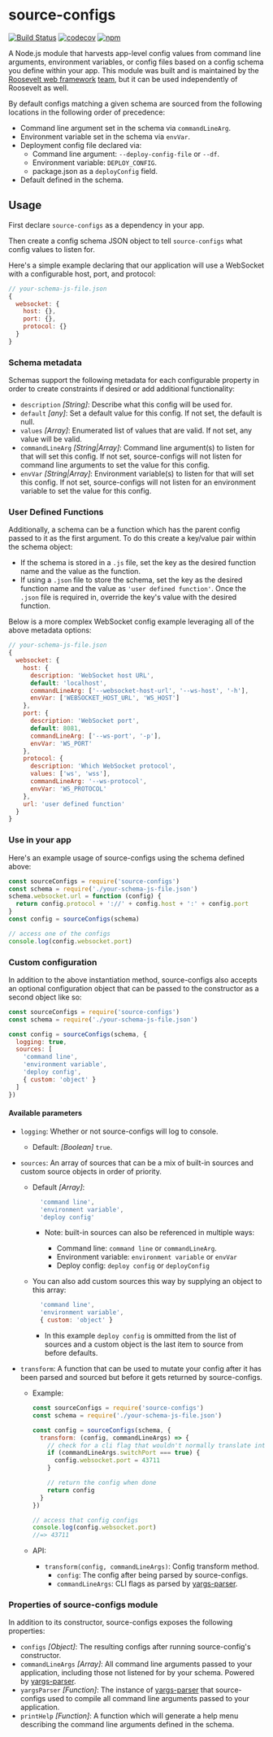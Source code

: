 # source-configs

[![Build Status](https://github.com/rooseveltframework/source-configs/workflows/CI/badge.svg
)](https://github.com/rooseveltframework/source-configs/actions?query=workflow%3ACI) [![codecov](https://codecov.io/gh/rooseveltframework/source-configs/branch/master/graph/badge.svg)](https://codecov.io/gh/rooseveltframework/source-configs) [![npm](https://img.shields.io/npm/v/source-configs.svg)](https://www.npmjs.com/package/source-configs)

A Node.js module that harvests app-level config values from command line arguments, environment variables, or config files based on a config schema you define within your app. This module was built and is maintained by the [Roosevelt web framework](https://github.com/rooseveltframework/roosevelt) [team](https://github.com/orgs/rooseveltframework/people), but it can be used independently of Roosevelt as well.

By default configs matching a given schema are sourced from the following locations in the following order of precedence:

- Command line argument set in the schema via `commandLineArg`.
- Environment variable set in the schema via `envVar`.
- Deployment config file declared via:
  - Command line argument: `--deploy-config-file` or `--df`.
  - Environment variable: `DEPLOY_CONFIG`.
  - package.json as a `deployConfig` field.
- Default defined in the schema.

## Usage

First declare `source-configs` as a dependency in your app.

Then create a config schema JSON object to tell `source-configs` what config values to listen for.

Here's a simple example declaring that our application will use a WebSocket with a configurable host, port, and protocol:

```js
// your-schema-js-file.json
{
  websocket: {
    host: {},
    port: {},
    protocol: {}
  }
}
```

### Schema metadata

Schemas support the following metadata for each configurable property in order to create constraints if desired or add additional functionality:

- `description` *[String]*: Describe what this config will be used for.
- `default` *[any]*: Set a default value for this config. If not set, the default is null.
- `values` *[Array]*: Enumerated list of values that are valid. If not set, any value will be valid.
- `commandLineArg` *[String|Array<String>]*: Command line argument(s) to listen for that will set this config. If not set, source-configs will not listen for command line arguments to set the value for this config.
- `envVar` *[String|Array<String>]*: Environment variable(s) to listen for that will set this config. If not set, source-configs will not listen for an environment variable to set the value for this config.

### User Defined Functions

Additionally, a schema can be a function which has the parent config passed to it as the first argument. To do this create a key/value pair within the schema object:
 - If the schema is stored in a `.js` file, set the key as the desired function name and the value as the function.
 - If using a `.json` file to store the schema, set the key as the desired function name and the value as `'user defined function'`. Once the `.json` file is required in, override the key's value with the desired function.

Below is a more complex WebSocket config example leveraging all of the above metadata options:

```js
// your-schema-js-file.json
{
  websocket: {
    host: {
      description: 'WebSocket host URL',
      default: 'localhost',
      commandLineArg: ['--websocket-host-url', '--ws-host', '-h'],
      envVar: ['WEBSOCKET_HOST_URL', 'WS_HOST']
    },
    port: {
      description: 'WebSocket port',
      default: 8081,
      commandLineArg: ['--ws-port', '-p'],
      envVar: 'WS_PORT'
    },
    protocol: {
      description: 'Which WebSocket protocol',
      values: ['ws', 'wss'],
      commandLineArg: '--ws-protocol',
      envVar: 'WS_PROTOCOL'
    },
    url: 'user defined function'
  }
}
```

### Use in your app

Here's an example usage of source-configs using the schema defined above:

```javascript
const sourceConfigs = require('source-configs')
const schema = require('./your-schema-js-file.json')
schema.websocket.url = function (config) {
  return config.protocol + '://' + config.host + ':' + config.port
}
const config = sourceConfigs(schema)

// access one of the configs
console.log(config.websocket.port)
```

### Custom configuration

In addition to the above instantiation method, source-configs also accepts an optional configuration object that can be passed to the constructor as a second object like so:

```javascript
const sourceConfigs = require('source-configs')
const schema = require('./your-schema-js-file.json')

const config = sourceConfigs(schema, {
  logging: true,
  sources: [
    'command line',
    'environment variable',
    'deploy config',
    { custom: 'object' }
  ]
})
```

#### Available parameters

- `logging`: Whether or not source-configs will log to console.

  - Default: *[Boolean]* `true`.

- `sources`: An array of sources that can be a mix of built-in sources and custom source objects in order of priority.
  - Default *[Array]*:

    ```javascript
      'command line',
      'environment variable',
      'deploy config'
    ```

    - Note: built-in sources can also be referenced in multiple ways:

      - Command line: `command line` or `commandLineArg`.
      - Environment variable: `environment variable` or `envVar`
      - Deploy config: `deploy config` or `deployConfig`

  - You can also add custom sources this way by supplying an object to this array:

    ```javascript
      'command line',
      'environment variable',
      { custom: 'object' }
    ```

    - In this example `deploy config` is ommitted from the list of sources and a custom object is the last item to source from before defaults.

- `transform`: A function that can be used to mutate your config after it has been parsed and sourced but before it gets returned by source-configs.

  - Example:

    ```javascript
    const sourceConfigs = require('source-configs')
    const schema = require('./your-schema-js-file.json')

    const config = sourceConfigs(schema, {
      transform: (config, commandLineArgs) => {
        // check for a cli flag that wouldn't normally translate into a config
        if (commandLineArgs.switchPort === true) {
          config.websocket.port = 43711
        }

        // return the config when done
        return config
      }
    })

    // access that config configs
    console.log(config.websocket.port)
    //=> 43711
    ```

  - API:

    - `transform(config, commandLineArgs)`: Config transform method.
      - `config`: The config after being parsed by source-configs.
      - `commandLineArgs`: CLI flags as parsed by [yargs-parser](https://www.npmjs.com/package/yargs-parser).

### Properties of source-configs module

In addition to its constructor, source-configs exposes the following properties:

- `configs` *[Object]*: The resulting configs after running source-config's constructor.
- `commandLineArgs` *[Array]*: All command line arguments passed to your application, including those not listened for by your schema. Powered by [yargs-parser](https://www.npmjs.com/package/yargs-parser).
- `yargsParser` *[Function]*: The instance of [yargs-parser](https://www.npmjs.com/package/yargs-parser) that source-configs used to compile all command line arguments passed to your application.
- `printHelp` *[Function]*: A function which will generate a help menu describing the command line arguments defined in the schema.